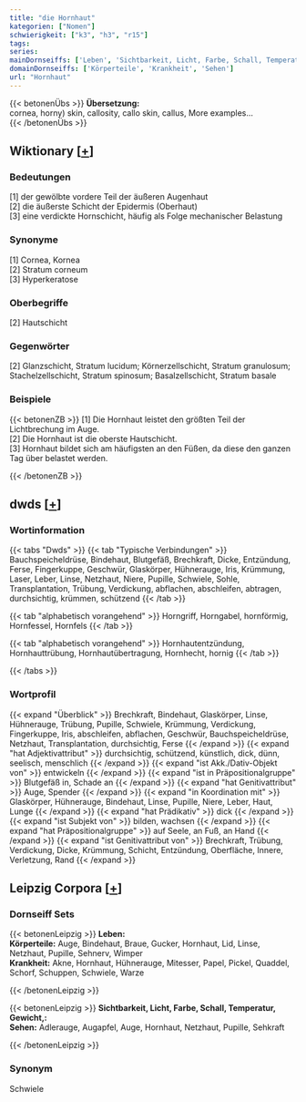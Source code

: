 ```yaml
---
title: "die Hornhaut"
kategorien: ["Nomen"]
schwierigkeit: ["k3", "h3", "r15"]
tags:
series:
mainDornseiffs: ['Leben', 'Sichtbarkeit, Licht, Farbe, Schall, Temperatur, Gewicht,']
domainDornseiffs: ['Körperteile', 'Krankheit', 'Sehen']
url: "Hornhaut"
---
```


{{< betonenÜbs >}}
**Übersetzung:**  
cornea, horny) skin, callosity, callo skin, callus, More examples...  
{{< /betonenÜbs >}}

## Wiktionary [[+](https://de.wiktionary.org/wiki/Hornhaut)]

### Bedeutungen
[1] der gewölbte vordere Teil der äußeren Augenhaut  
[2] die äußerste Schicht der Epidermis (Oberhaut)  
[3] eine verdickte Hornschicht, häufig als Folge mechanischer Belastung  

### Synonyme
[1] Cornea, Kornea  
[2] Stratum corneum  
[3] Hyperkeratose  

### Oberbegriffe
[2] Hautschicht  

### Gegenwörter
[2] Glanzschicht, Stratum lucidum; Körnerzellschicht, Stratum granulosum; Stachelzellschicht, Stratum spinosum; Basalzellschicht, Stratum basale  

### Beispiele
{{< betonenZB >}}
[1] Die Hornhaut leistet den größten Teil der Lichtbrechung im Auge.  
[2] Die Hornhaut ist die oberste Hautschicht.  
[3] Hornhaut bildet sich am häufigsten an den Füßen, da diese den ganzen Tag über belastet werden.  

{{< /betonenZB >}}


## dwds [[+](https://www.dwds.de/wb/Hornhaut)]

### Wortinformation
{{< tabs "Dwds" >}}
{{< tab "Typische Verbindungen" >}}
Bauchspeicheldrüse, Bindehaut, Blutgefäß, Brechkraft, Dicke, Entzündung, Ferse, Fingerkuppe, Geschwür, Glaskörper, Hühnerauge, Iris, Krümmung, Laser, Leber, Linse, Netzhaut, Niere, Pupille, Schwiele, Sohle, Transplantation, Trübung, Verdickung, abflachen, abschleifen, abtragen, durchsichtig, krümmen, schützend
{{< /tab >}}

{{< tab "alphabetisch vorangehend" >}}
Horngriff, Horngabel, hornförmig, Hornfessel, Hornfels
{{< /tab >}}

{{< tab "alphabetisch vorangehend" >}}
Hornhautentzündung, Hornhauttrübung, Hornhautübertragung, Hornhecht, hornig
{{< /tab >}}

{{< /tabs >}}

### Wortprofil
{{< expand "Überblick" >}} Brechkraft, Bindehaut, Glaskörper, Linse, Hühnerauge, Trübung, Pupille, Schwiele, Krümmung, Verdickung, Fingerkuppe, Iris, abschleifen, abflachen, Geschwür, Bauchspeicheldrüse, Netzhaut, Transplantation, durchsichtig, Ferse {{< /expand >}}
{{< expand "hat Adjektivattribut" >}} durchsichtig, schützend, künstlich, dick, dünn, seelisch, menschlich {{< /expand >}}
{{< expand "ist Akk./Dativ-Objekt von" >}} entwickeln {{< /expand >}}
{{< expand "ist in Präpositionalgruppe" >}} Blutgefäß in, Schade an {{< /expand >}}
{{< expand "hat Genitivattribut" >}} Auge, Spender {{< /expand >}}
{{< expand "in Koordination mit" >}} Glaskörper, Hühnerauge, Bindehaut, Linse, Pupille, Niere, Leber, Haut, Lunge {{< /expand >}}
{{< expand "hat Prädikativ" >}} dick {{< /expand >}}
{{< expand "ist Subjekt von" >}} bilden, wachsen {{< /expand >}}
{{< expand "hat Präpositionalgruppe" >}} auf Seele, an Fuß, an Hand {{< /expand >}}
{{< expand "ist Genitivattribut von" >}} Brechkraft, Trübung, Verdickung, Dicke, Krümmung, Schicht, Entzündung, Oberfläche, Innere, Verletzung, Rand {{< /expand >}}

## Leipzig Corpora [[+](https://corpora.uni-leipzig.de/en/res?word=Hornhaut&corpusId=deu_newscrawl-public_2018)]

### Dornseiff Sets
{{< betonenLeipzig >}}
**Leben:**  
**Körperteile:** Auge, Bindehaut, Braue, Gucker, Hornhaut, Lid, Linse, Netzhaut, Pupille, Sehnerv, Wimper  
**Krankheit:** Akne, Hornhaut, Hühnerauge, Mitesser, Papel, Pickel, Quaddel, Schorf, Schuppen, Schwiele, Warze  

{{< /betonenLeipzig >}}


{{< betonenLeipzig >}}
**Sichtbarkeit, Licht, Farbe, Schall, Temperatur, Gewicht,:**  
**Sehen:** Adlerauge, Augapfel, Auge, Hornhaut, Netzhaut, Pupille, Sehkraft  

{{< /betonenLeipzig >}}

### Synonym
Schwiele

